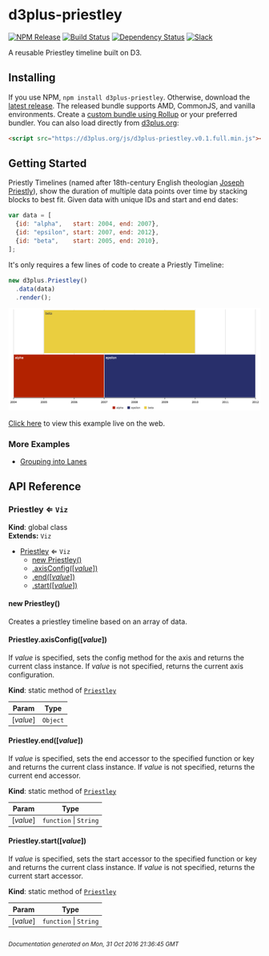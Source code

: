 # d3plus-priestley

[![NPM Release](http://img.shields.io/npm/v/d3plus-priestley.svg?style=flat)](https://www.npmjs.org/package/d3plus-priestley)
[![Build Status](https://travis-ci.org/d3plus/d3plus-priestley.svg?branch=master)](https://travis-ci.org/d3plus/d3plus-priestley)
[![Dependency Status](http://img.shields.io/david/d3plus/d3plus-priestley.svg?style=flat)](https://david-dm.org/d3plus/d3plus-priestley)
[![Slack](https://img.shields.io/badge/Slack-Click%20to%20Join!-green.svg?style=social)](https://goo.gl/forms/ynrKdvusekAwRMPf2)

A reusable Priestley timeline built on D3.

## Installing

If you use NPM, `npm install d3plus-priestley`. Otherwise, download the [latest release](https://github.com/d3plus/d3plus-priestley/releases/latest). The released bundle supports AMD, CommonJS, and vanilla environments. Create a [custom bundle using Rollup](https://github.com/rollup/rollup) or your preferred bundler. You can also load directly from [d3plus.org](https://d3plus.org):

```html
<script src="https://d3plus.org/js/d3plus-priestley.v0.1.full.min.js"></script>
```


## Getting Started

Priestly Timelines (named after 18th-century English theologian [Joseph Priestly](https://en.wikipedia.org/wiki/Joseph_Priestley)), show the duration of multiple data points over time by stacking blocks to best fit. Given data with unique IDs and start and end dates:

```js
var data = [
  {id: "alpha",   start: 2004, end: 2007},
  {id: "epsilon", start: 2007, end: 2012},
  {id: "beta",    start: 2005, end: 2010},
];
```

It's only requires a few lines of code to create a Priestly Timeline:

```js
new d3plus.Priestley()
  .data(data)
  .render();
```


[<kbd><img src="/example/getting-started.png" width="990px" /></kbd>](https://d3plus.org/examples/d3plus-priestley/getting-started/)

[Click here](https://d3plus.org/examples/d3plus-priestley/getting-started/) to view this example live on the web.


### More Examples

 * [Grouping into Lanes](http://d3plus.org/examples/d3plus-priestley/grouping/)

## API Reference
<a name="Priestley"></a>

### Priestley ⇐ <code>Viz</code>
**Kind**: global class  
**Extends:** <code>Viz</code>  

* [Priestley](#Priestley) ⇐ <code>Viz</code>
    * [new Priestley()](#new_Priestley_new)
    * [.axisConfig([*value*])](#Priestley.axisConfig)
    * [.end([*value*])](#Priestley.end)
    * [.start([*value*])](#Priestley.start)

<a name="new_Priestley_new"></a>

#### new Priestley()
Creates a priestley timeline based on an array of data.

<a name="Priestley.axisConfig"></a>

#### Priestley.axisConfig([*value*])
If *value* is specified, sets the config method for the axis and returns the current class instance. If *value* is not specified, returns the current axis configuration.

**Kind**: static method of <code>[Priestley](#Priestley)</code>  

| Param | Type |
| --- | --- |
| [*value*] | <code>Object</code> | 

<a name="Priestley.end"></a>

#### Priestley.end([*value*])
If *value* is specified, sets the end accessor to the specified function or key and returns the current class instance. If *value* is not specified, returns the current end accessor.

**Kind**: static method of <code>[Priestley](#Priestley)</code>  

| Param | Type |
| --- | --- |
| [*value*] | <code>function</code> &#124; <code>String</code> | 

<a name="Priestley.start"></a>

#### Priestley.start([*value*])
If *value* is specified, sets the start accessor to the specified function or key and returns the current class instance. If *value* is not specified, returns the current start accessor.

**Kind**: static method of <code>[Priestley](#Priestley)</code>  

| Param | Type |
| --- | --- |
| [*value*] | <code>function</code> &#124; <code>String</code> | 



###### <sub>Documentation generated on Mon, 31 Oct 2016 21:36:45 GMT</sub>
